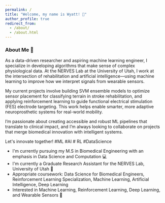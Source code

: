 ```yaml
---
permalink: /
title: "Welcome, my name is Wyatt! 🐘"
author_profile: true
redirect_from: 
  - /about/
  - /about.html
---
```


### About Me 📰

As a data-driven researcher and aspiring machine learning engineer, I specialize in developing algorithms that make sense of complex physiological data. At the NERVES Lab at the University of Utah, I work at the intersection of rehabilitation and artificial intelligence—using machine learning to improve how we interpret signals from wearable sensors.

My current projects involve building SVM ensemble models to optimize sensor placement for classifying terrain in stroke rehabilitation, and applying reinforcement learning to guide functional electrical stimulation (FES) electrode targeting. This work helps enable smarter, more adaptive neuroprosthetic systems for real-world mobility.

I’m passionate about creating accessible and robust ML pipelines that translate to clinical impact, and I’m always looking to collaborate on projects that merge biomedical innovation with intelligent systems.

Let's innovate together! #ML #AI # RL #DataScience

<p>
  <ul>
    <li>I'm currently pursuing my M.S in Biomedical Engineering with an emphasis in Data Science and Computation 💻 </li>
    <li>I'm currently a Graduate Research Assistant for the NERVES Lab, University of Utah 🧠 </li>
    <li>Appropriate coursework: Data Science for Biomedical Engineers, Reinforcement Learning Specialization, Machine Learning, Artificial Intelligence, Deep Learning </li>
    <li>Interested in Machine Learning, Reinforcement Learning, Deep Learning, and Wearable Sensors 🦾 </li>
  </ul>
</p>
